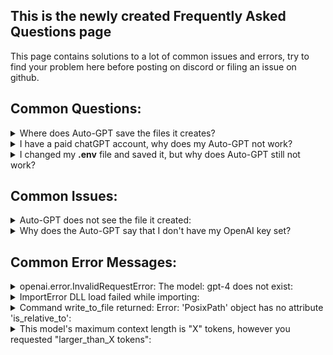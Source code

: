 ## This is the newly created Frequently Asked Questions page
This page contains solutions to a lot of common issues and errors, try to find your problem here before posting on discord or filing an issue on github.


## Common Questions:

<details>
  <summary>Where does Auto-GPT save the files it creates?</summary>
  If you have not changed anything to the workspace variables, Auto-GPT saves its files to:<br><b>linux</b> : ../Auto-GPT/autogpt/auto_gpt_workspace<br><b>windows</b> : ..\Auto-GPT\autogpt\auto_gpt_workspace<br><b>Mac</b> : ../\Auto-GPT\autogpt\auto_gpt_workspace
</details>

<details>
  <summary>I have a paid chatGPT account, why does my Auto-GPT not work?</summary>
  A paid openAI chatGPT account is not the same as an openAI API account. Go to <a href="platform.openai.com"><b>OpenAI Platform</b></a> and make sure you have a valid billing method set. You will likely also want to join the gpt 4 waitlist which can be done <a href="https://openai.com/waitlist/gpt-4-api"><b>here</b></a>
</details>

<details>
  <summary>I changed my <b>.env</b> file and saved it, but why does Auto-GPT still not work?</summary>
  Double check your<b>.env</b> file and make sure that the lines you are using do not contain a <b>#</b> and a 
  space at the beginning of the line. It should look like this :<br>
  #########<br>
  ### LLM PROVIDER<br>
  #########<br>
  OPENAI_API_KEY=your-key-here-no-quotes<br>
  TEMPERATURE=.2<br>
  # USE_AZURE=False<br>
  ### AZURE<br>
  # moved to azure.yaml.template<br>
</details>


## Common Issues:

<details>
  <summary>Auto-GPT does not see the file it created:</summary>
  Enable the view file extensions option in your OS.
</details>

<details>
  <summary>Why does the Auto-GPT say that I don't have my OpenAI key set?</summary>
  Please double check that you have set your OpenAI API Key correctly in the <b>.env</b> file, and not the 
  <b>.env.template</b> file. It should look similar to this:<br>
  ####<br>
  ### LLM PROVIDER<br>
  ####<br>
  OPENAI_API_KEY=your-key-here-no-quotes<br>
  TEMPERATURE=.2<br>
  # USE_AZURE=False<br>
</details>


## Common Error Messages:

<details>
  <summary>openai.error.InvalidRequestError: The model: gpt-4 does not exist:</summary>
  You do not have api access to GPT-4. Set your smart_LLM_model to gpt-3.5-turbo and your token_limit to 4000. 
  Also you will need to join the gpt4 waitlist here : https://openai.com/waitlist/gpt-4-api. Your <b>.env</b> 
  should look like:<br>
  ####<br>
  ### LLM MODELS<br>
  ####<br>
  <br>
  ## SMART_LLM_MODEL - Smart language model (Default: gpt-4)<br>
  ## FAST_LLM_MODEL - Fast language model (Default: gpt-3.5-turbo)<br>
  SMART_LLM_MODEL=gpt-3.5-turbo<br>
  FAST_LLM_MODEL=gpt-3.5-turbo<br>
  <br>
  ### LLM MODEL SETTINGS<br>
  ## FAST_TOKEN_LIMIT - Fast token limit for OpenAI (Default: 4000)<br>
  ## SMART_TOKEN_LIMIT - Smart token limit for OpenAI (Default: 8000)<br>
  ## When using --gpt3only this needs to be set to 4000.<br>
  FAST_TOKEN_LIMIT=4000<br>
  SMART_TOKEN_LIMIT=4000<br>
</details> 

<details>
  <summary>ImportError DLL load failed while importing:</summary>
  Make sure you have the latest <a href="https://learn.microsoft.com/en-us/cpp/windows/latest-supported-vc- 
 redist?view=msvc-170#visual-studio-2015-2017-2019-and-2022">Microsoft Visual C++ Redistributable</a> 
  installed.
</details>

<details>
  <summary>Command write_to_file returned: Error: 'PosixPath' object has no attribute 'is_relative_to': </summary>
  Your python version is not recent enough. Update to Python 3.10. You may also need to take the old python out 
  of your PATH. How this is done depends on the OS you're using and can vary by preference. Look for 
  information on your specific OS and version.</details>

<details>
  <summary>This model's maximum context length is "X" tokens, however you requested "larger_than_X tokens":</summary>
  Check that BROWSE_CHUNK_MAX_LENGTH is set correctly in the .env file. The default is 3000. Set it lower if 
  you are having the error persist.<br>
  This is an example of how the section of the .env should look :<br>
  ####<br>
  ### WEB BROWSING<br>
  ####<br>
  <br>
  ### BROWSER<br>
  ## HEADLESS_BROWSER - Whether to run the browser in headless mode (default: True)<br>
  ## USE_WEB_BROWSER - Sets the web-browser driver to use with selenium (default: chrome).<br>
  ##   Note: set this to either 'chrome', 'firefox', 'safari' or 'edge' depending on your current browser<br>
  HEADLESS_BROWSER=False<br>
  USE_WEB_BROWSER=firefox<br>
  ## BROWSE_CHUNK_MAX_LENGTH - When browsing website, define the length of chunks to summarize (in number of 
  tokens, excluding the response. 75 % of # FAST_TOKEN_LIMIT is usually wise )<br>
  BROWSE_CHUNK_MAX_LENGTH=2000<br>
  ## BROWSE_SPACY_LANGUAGE_MODEL is used to split sentences. Install additional languages via pip, and set the 
  model name here.<br> 
  Example Chinese: 
  # python -m spacy download zh_core_web_sm<br>
  BROWSE_SPACY_LANGUAGE_MODEL=en_core_web_sm
</details>